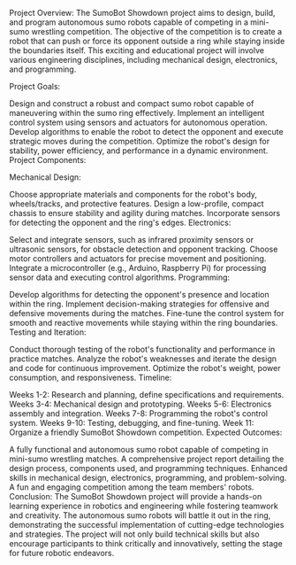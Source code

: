 Project Overview:
The SumoBot Showdown project aims to design, build, and program autonomous sumo robots capable of competing in a mini-sumo wrestling competition. The objective of the competition is to create a robot that can push or force its opponent outside a ring while staying inside the boundaries itself. This exciting and educational project will involve various engineering disciplines, including mechanical design, electronics, and programming.

Project Goals:

Design and construct a robust and compact sumo robot capable of maneuvering within the sumo ring effectively.
Implement an intelligent control system using sensors and actuators for autonomous operation.
Develop algorithms to enable the robot to detect the opponent and execute strategic moves during the competition.
Optimize the robot's design for stability, power efficiency, and performance in a dynamic environment.
Project Components:

Mechanical Design:

Choose appropriate materials and components for the robot's body, wheels/tracks, and protective features.
Design a low-profile, compact chassis to ensure stability and agility during matches.
Incorporate sensors for detecting the opponent and the ring's edges.
Electronics:

Select and integrate sensors, such as infrared proximity sensors or ultrasonic sensors, for obstacle detection and opponent tracking.
Choose motor controllers and actuators for precise movement and positioning.
Integrate a microcontroller (e.g., Arduino, Raspberry Pi) for processing sensor data and executing control algorithms.
Programming:

Develop algorithms for detecting the opponent's presence and location within the ring.
Implement decision-making strategies for offensive and defensive movements during the matches.
Fine-tune the control system for smooth and reactive movements while staying within the ring boundaries.
Testing and Iteration:

Conduct thorough testing of the robot's functionality and performance in practice matches.
Analyze the robot's weaknesses and iterate the design and code for continuous improvement.
Optimize the robot's weight, power consumption, and responsiveness.
Timeline:

Weeks 1-2: Research and planning, define specifications and requirements.
Weeks 3-4: Mechanical design and prototyping.
Weeks 5-6: Electronics assembly and integration.
Weeks 7-8: Programming the robot's control system.
Weeks 9-10: Testing, debugging, and fine-tuning.
Week 11: Organize a friendly SumoBot Showdown competition.
Expected Outcomes:

A fully functional and autonomous sumo robot capable of competing in mini-sumo wrestling matches.
A comprehensive project report detailing the design process, components used, and programming techniques.
Enhanced skills in mechanical design, electronics, programming, and problem-solving.
A fun and engaging competition among the team members' robots.
Conclusion:
The SumoBot Showdown project will provide a hands-on learning experience in robotics and engineering while fostering teamwork and creativity. The autonomous sumo robots will battle it out in the ring, demonstrating the successful implementation of cutting-edge technologies and strategies. The project will not only build technical skills but also encourage participants to think critically and innovatively, setting the stage for future robotic endeavors.
